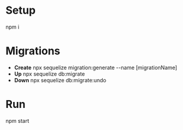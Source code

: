 # Setup
npm i

# Migrations
* **Create**
npx sequelize migration:generate --name [migrationName]
* **Up** 
npx sequelize db:migrate
* **Down** 
npx sequelize db:migrate:undo

# Run
npm start